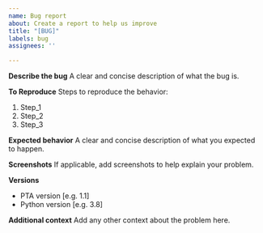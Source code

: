 ```yaml
---
name: Bug report
about: Create a report to help us improve
title: "[BUG]"
labels: bug
assignees: ''

---
```


**Describe the bug**
A clear and concise description of what the bug is.

**To Reproduce**
Steps to reproduce the behavior:
1. Step_1
2. Step_2
3. Step_3

**Expected behavior**
A clear and concise description of what you expected to happen.

**Screenshots**
If applicable, add screenshots to help explain your problem.

**Versions**
- PTA version [e.g. 1.1]
- Python version [e.g. 3.8]

**Additional context**
Add any other context about the problem here.

